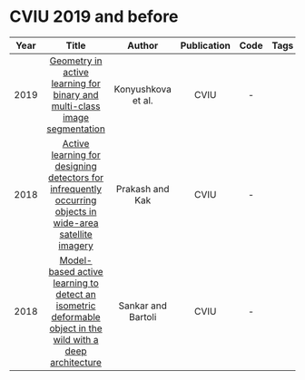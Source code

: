 # CVIU 2019 and before

| Year |                                                                                      Title                                                                                       |       Author       | Publication | Code | Tags | Notes |
|:----:|:--------------------------------------------------------------------------------------------------------------------------------------------------------------------------------:|:------------------:|:-----------:|:----:|:----:|:-----:|
| 2019 |                 [Geometry in active learning for binary and multi-class image segmentation](https://www.sciencedirect.com/science/article/pii/S107731421930013X)                 | Konyushkova et al. |    CVIU     |  -   |      |       |
| 2018 | [Active learning for designing detectors for infrequently occurring objects in wide-area satellite imagery](https://www.sciencedirect.com/science/article/pii/S1077314218300390) |  Prakash and Kak   |    CVIU     |  -   |      |       |
| 2018 | [Model-based active learning to detect an isometric deformable object in the wild with a deep architecture](https://www.sciencedirect.com/science/article/pii/S1077314218300705) | Sankar and Bartoli |    CVIU     |  -   |      |       |
